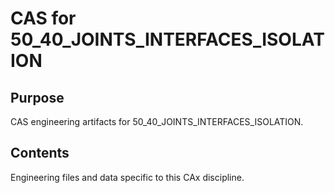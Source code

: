 # CAS for 50_40_JOINTS_INTERFACES_ISOLATION

## Purpose
CAS engineering artifacts for 50_40_JOINTS_INTERFACES_ISOLATION.

## Contents
Engineering files and data specific to this CAx discipline.
